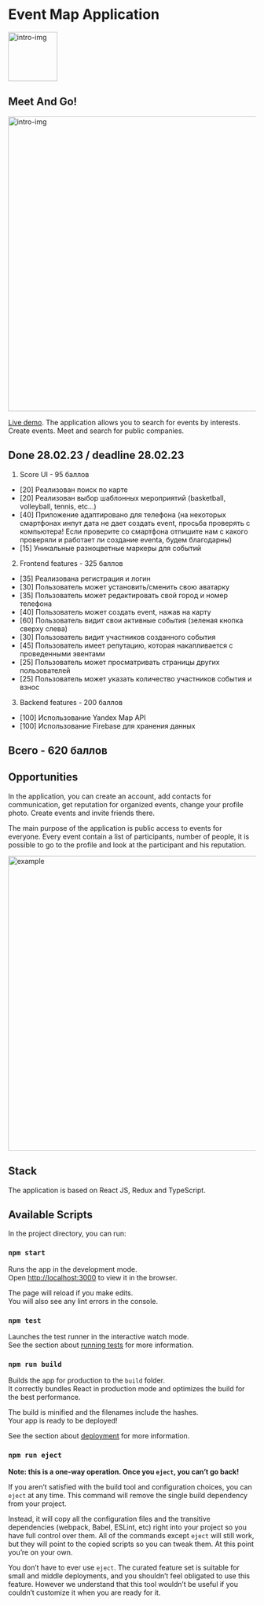 <!-- center code math uml theme:white -->

# Event Map Application

<image src="./public/meetandgo-logo-green.png" alt="intro-img" width="100px">

## Meet And Go!

<image src="./public/intro.jpg" alt="intro-img" width="600px">

[Live demo](https://meet-and-go.netlify.app). The application allows you to search for events by interests. Create events. Meet and search for public companies.

## Done 28.02.23 / deadline 28.02.23
1. Score UI - 95 баллов
 * [20] Реализован поиск по карте
 * [20] Реализован выбор шаблонных мероприятий (basketball, volleyball, tennis, etc...)
 * [40] Приложение адаптировано для телефона (на некоторых смартфонах инпут дата не дает создать event, просьба проверять с компьютера! Если проверите со смартфона отпишите нам с какого проверяли и работает ли создание eventa, будем благодарны)
 * [15] Уникальные разноцветные маркеры для событий
2. Frontend features - 325 баллов
 * [35] Реализована регистрация и логин
 * [30] Пользователь может установить/сменить свою аватарку
 * [35] Пользователь может редактировать свой город и номер телефона
 * [40] Пользователь может создать event, нажав на карту
 * [60] Пользователь видит свои активные события (зеленая кнопка сверху слева)
 * [30] Пользователь видит участников созданного события
 * [45] Пользователь имеет репутацию, которая накапливается с проведенными эвентами
 * [25] Пользователь может просматривать страницы других пользователей
 * [25] Пользователь может указать количество участников события и взнос
3. Backend features - 200 баллов
 * [100] Использование Yandex Map API
 * [100] Использование Firebase для хранения данных
## Всего - 620 баллов

## Opportunities

In the application, you can create an account, add contacts for communication, get reputation for organized events, change your profile photo. Create events and invite friends there.

The main purpose of the application is public access to events for everyone. Every event contain a list of participants, number of people, it is possible to go to the profile and look at the participant and his reputation.

<image src="./public/examples.jpg" alt="example" width="600px">

## Stack

The application is based on React JS, Redux and TypeScript.

## Available Scripts

In the project directory, you can run:

### `npm start`

Runs the app in the development mode.\
Open [http://localhost:3000](http://localhost:3000) to view it in the browser.

The page will reload if you make edits.\
You will also see any lint errors in the console.

### `npm test`

Launches the test runner in the interactive watch mode.\
See the section about [running tests](https://facebook.github.io/create-react-app/docs/running-tests) for more information.

### `npm run build`

Builds the app for production to the `build` folder.\
It correctly bundles React in production mode and optimizes the build for the best performance.

The build is minified and the filenames include the hashes.\
Your app is ready to be deployed!

See the section about [deployment](https://facebook.github.io/create-react-app/docs/deployment) for more information.

### `npm run eject`

**Note: this is a one-way operation. Once you `eject`, you can’t go back!**

If you aren’t satisfied with the build tool and configuration choices, you can `eject` at any time. This command will remove the single build dependency from your project.

Instead, it will copy all the configuration files and the transitive dependencies (webpack, Babel, ESLint, etc) right into your project so you have full control over them. All of the commands except `eject` will still work, but they will point to the copied scripts so you can tweak them. At this point you’re on your own.

You don’t have to ever use `eject`. The curated feature set is suitable for small and middle deployments, and you shouldn’t feel obligated to use this feature. However we understand that this tool wouldn’t be useful if you couldn’t customize it when you are ready for it.
